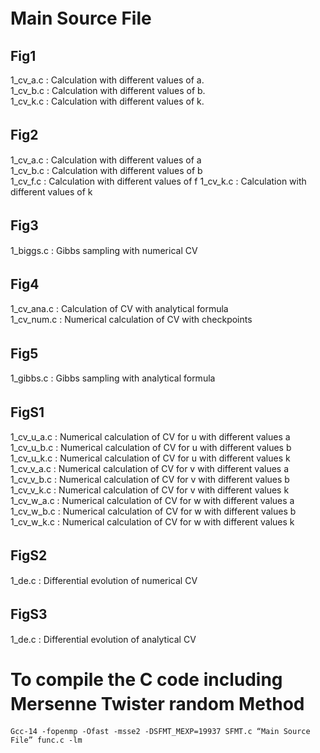 
# Main Source File　
## Fig1  
1\_cv\_a.c : Calculation with different values of a.  
1\_cv\_b.c : Calculation with different values of b.  
1\_cv\_k.c : Calculation with different values of k. 

## Fig2　  
1\_cv\_a.c : Calculation with different values of a  
1\_cv\_b.c : Calculation with different values of b  
1\_cv\_f.c : Calculation with different values of f
1\_cv\_k.c : Calculation with different values of k

## Fig3　  
1\_biggs.c : Gibbs sampling with numerical CV  

## Fig4　  
1\_cv\_ana.c : Calculation of CV with analytical formula  
1\_cv\_num.c : Numerical calculation of CV with checkpoints

## Fig5　 
1\_gibbs.c : Gibbs sampling with analytical formula  

## FigS1　 
1\_cv\_u\_a.c : Numerical calculation of CV for u with different values a   
1\_cv\_u\_b.c : Numerical calculation of CV for u with different values b   
1\_cv\_u\_k.c : Numerical calculation of CV for u with different values k   
1\_cv\_v\_a.c : Numerical calculation of CV for v with different values a   
1\_cv\_v\_b.c : Numerical calculation of CV for v with different values b   
1\_cv\_v\_k.c : Numerical calculation of CV for v with different values k   
1\_cv\_w\_a.c : Numerical calculation of CV for w with different values a   
1\_cv\_w\_b.c : Numerical calculation of CV for w with different values b   
1\_cv\_w\_k.c : Numerical calculation of CV for w with different values k  

## FigS2　 
1\_de.c : Differential evolution of numerical CV  

## FigS3　  
1_de.c : Differential evolution of analytical CV  

# To compile the C code including Mersenne Twister random Method　
```
Gcc-14 -fopenmp -Ofast -msse2 -DSFMT_MEXP=19937 SFMT.c “Main Source File” func.c -lm
```
